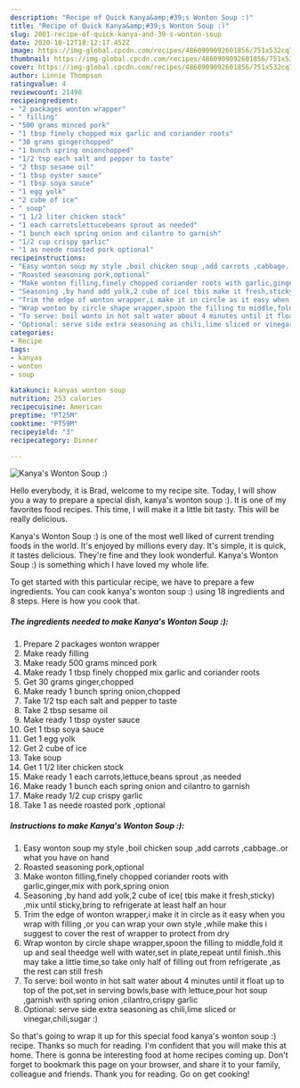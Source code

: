 ```yaml
---
description: "Recipe of Quick Kanya&amp;#39;s Wonton Soup :)"
title: "Recipe of Quick Kanya&amp;#39;s Wonton Soup :)"
slug: 2001-recipe-of-quick-kanya-and-39-s-wonton-soup
date: 2020-10-12T18:12:17.452Z
image: https://img-global.cpcdn.com/recipes/4860909092601856/751x532cq70/kanyas-wonton-soup-recipe-main-photo.jpg
thumbnail: https://img-global.cpcdn.com/recipes/4860909092601856/751x532cq70/kanyas-wonton-soup-recipe-main-photo.jpg
cover: https://img-global.cpcdn.com/recipes/4860909092601856/751x532cq70/kanyas-wonton-soup-recipe-main-photo.jpg
author: Linnie Thompson
ratingvalue: 4
reviewcount: 21498
recipeingredient:
- "2 packages wonton wrapper"
- " filling"
- "500 grams minced pork"
- "1 tbsp finely chopped mix garlic and coriander roots"
- "30 grams gingerchopped"
- "1 bunch spring onionchopped"
- "1/2 tsp each salt and pepper to taste"
- "2 tbsp sesame oil"
- "1 tbsp oyster sauce"
- "1 tbsp soya sauce"
- "1 egg yolk"
- "2 cube of ice"
- " soup"
- "1 1/2 liter chicken stock"
- "1 each carrotslettucebeans sprout as needed"
- "1 bunch each spring onion and cilantro to garnish"
- "1/2 cup crispy garlic"
- "1 as neede roasted pork optional"
recipeinstructions:
- "Easy wonton soup my style ,boil chicken soup ,add carrots ,cabbage..or what you have on hand"
- "Roasted seasoning pork,optional"
- "Make wonton filling,finely chopped coriander roots with garlic,ginger,mix with pork,spring onion"
- "Seasoning ,by hand add yolk,2 cube of ice( tbis make it fresh,sticky) ,mix until sticky,bring to refrigerate at least half an hour"
- "Trim the edge of wonton wrapper,i make it in circle as it easy when you wrap with filling ,or you can wrap your own style ,while make this i suggest to cover the rest of wrapper to protect from dry"
- "Wrap wonton by circle shape wrapper,spoon the filling to middle,fold it up and seal theedge well with water,set in plate,repeat until finish..this may take a little time,so take only half of filling out from refrigerate ,as the rest can still fresh"
- "To serve: boil wonto in hot salt water about 4 minutes until it float up to top of the pot,set in serving bowls,base with lettuce,pour hot soup ,garnish with spring onion ,cilantro,crispy garlic"
- "Optional: serve side extra seasoning as chili,lime sliced or vinegar,chili,sugar :)"
categories:
- Recipe
tags:
- kanyas
- wonton
- soup

katakunci: kanyas wonton soup 
nutrition: 253 calories
recipecuisine: American
preptime: "PT25M"
cooktime: "PT59M"
recipeyield: "3"
recipecategory: Dinner

---
```



![Kanya&#39;s Wonton Soup :)](https://img-global.cpcdn.com/recipes/4860909092601856/751x532cq70/kanyas-wonton-soup-recipe-main-photo.jpg)

Hello everybody, it is Brad, welcome to my recipe site. Today, I will show you a way to prepare a special dish, kanya&#39;s wonton soup :). It is one of my favorites food recipes. This time, I will make it a little bit tasty. This will be really delicious.

Kanya&#39;s Wonton Soup :) is one of the most well liked of current trending foods in the world. It's enjoyed by millions every day. It's simple, it is quick, it tastes delicious. They're fine and they look wonderful. Kanya&#39;s Wonton Soup :) is something which I have loved my whole life.




To get started with this particular recipe, we have to prepare a few ingredients. You can cook kanya&#39;s wonton soup :) using 18 ingredients and 8 steps. Here is how you cook that.

<!--inarticleads1-->

##### The ingredients needed to make Kanya&#39;s Wonton Soup :):

1. Prepare 2 packages wonton wrapper
1. Make ready  filling
1. Make ready 500 grams minced pork
1. Make ready 1 tbsp finely chopped mix garlic and coriander roots
1. Get 30 grams ginger,chopped
1. Make ready 1 bunch spring onion,chopped
1. Take 1/2 tsp each salt and pepper to taste
1. Take 2 tbsp sesame oil
1. Make ready 1 tbsp oyster sauce
1. Get 1 tbsp soya sauce
1. Get 1 egg yolk
1. Get 2 cube of ice
1. Take  soup
1. Get 1 1/2 liter chicken stock
1. Make ready 1 each carrots,lettuce,beans sprout ,as needed
1. Make ready 1 bunch each spring onion and cilantro to garnish
1. Make ready 1/2 cup crispy garlic
1. Take 1 as neede roasted pork ,optional




<!--inarticleads2-->

##### Instructions to make Kanya&#39;s Wonton Soup :):

1. Easy wonton soup my style ,boil chicken soup ,add carrots ,cabbage..or what you have on hand
1. Roasted seasoning pork,optional
1. Make wonton filling,finely chopped coriander roots with garlic,ginger,mix with pork,spring onion
1. Seasoning ,by hand add yolk,2 cube of ice( tbis make it fresh,sticky) ,mix until sticky,bring to refrigerate at least half an hour
1. Trim the edge of wonton wrapper,i make it in circle as it easy when you wrap with filling ,or you can wrap your own style ,while make this i suggest to cover the rest of wrapper to protect from dry
1. Wrap wonton by circle shape wrapper,spoon the filling to middle,fold it up and seal theedge well with water,set in plate,repeat until finish..this may take a little time,so take only half of filling out from refrigerate ,as the rest can still fresh
1. To serve: boil wonto in hot salt water about 4 minutes until it float up to top of the pot,set in serving bowls,base with lettuce,pour hot soup ,garnish with spring onion ,cilantro,crispy garlic
1. Optional: serve side extra seasoning as chili,lime sliced or vinegar,chili,sugar :)




So that's going to wrap it up for this special food kanya&#39;s wonton soup :) recipe. Thanks so much for reading. I'm confident that you will make this at home. There is gonna be interesting food at home recipes coming up. Don't forget to bookmark this page on your browser, and share it to your family, colleague and friends. Thank you for reading. Go on get cooking!
